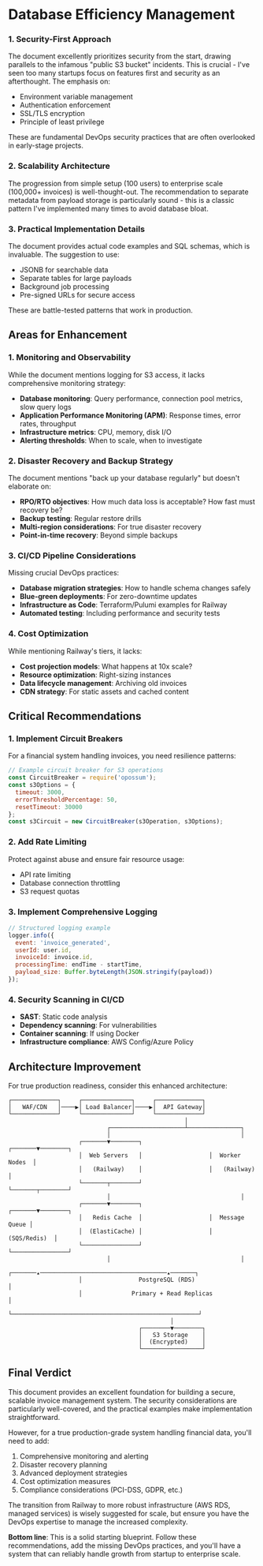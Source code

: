 # Database Efficiency Management

### 1. **Security-First Approach**
The document excellently prioritizes security from the start, drawing parallels to the infamous "public S3 bucket" incidents. This is crucial - I've seen too many startups focus on features first and security as an afterthought. The emphasis on:
- Environment variable management
- Authentication enforcement
- SSL/TLS encryption
- Principle of least privilege

These are fundamental DevOps security practices that are often overlooked in early-stage projects.

### 2. **Scalability Architecture**
The progression from simple setup (100 users) to enterprise scale (100,000+ invoices) is well-thought-out. The recommendation to separate metadata from payload storage is particularly sound - this is a classic pattern I've implemented many times to avoid database bloat.

### 3. **Practical Implementation Details**
The document provides actual code examples and SQL schemas, which is invaluable. The suggestion to use:
- JSONB for searchable data
- Separate tables for large payloads
- Background job processing
- Pre-signed URLs for secure access

These are battle-tested patterns that work in production.

## Areas for Enhancement

### 1. **Monitoring and Observability**
While the document mentions logging for S3 access, it lacks comprehensive monitoring strategy:
- **Database monitoring**: Query performance, connection pool metrics, slow query logs
- **Application Performance Monitoring (APM)**: Response times, error rates, throughput
- **Infrastructure metrics**: CPU, memory, disk I/O
- **Alerting thresholds**: When to scale, when to investigate

### 2. **Disaster Recovery and Backup Strategy**
The document mentions "back up your database regularly" but doesn't elaborate on:
- **RPO/RTO objectives**: How much data loss is acceptable? How fast must recovery be?
- **Backup testing**: Regular restore drills
- **Multi-region considerations**: For true disaster recovery
- **Point-in-time recovery**: Beyond simple backups

### 3. **CI/CD Pipeline Considerations**
Missing crucial DevOps practices:
- **Database migration strategies**: How to handle schema changes safely
- **Blue-green deployments**: For zero-downtime updates
- **Infrastructure as Code**: Terraform/Pulumi examples for Railway
- **Automated testing**: Including performance and security tests

### 4. **Cost Optimization**
While mentioning Railway's tiers, it lacks:
- **Cost projection models**: What happens at 10x scale?
- **Resource optimization**: Right-sizing instances
- **Data lifecycle management**: Archiving old invoices
- **CDN strategy**: For static assets and cached content

## Critical Recommendations

### 1. **Implement Circuit Breakers**
For a financial system handling invoices, you need resilience patterns:
```javascript
// Example circuit breaker for S3 operations
const CircuitBreaker = require('opossum');
const s3Options = {
  timeout: 3000,
  errorThresholdPercentage: 50,
  resetTimeout: 30000
};
const s3Circuit = new CircuitBreaker(s3Operation, s3Options);
```

### 2. **Add Rate Limiting**
Protect against abuse and ensure fair resource usage:
- API rate limiting
- Database connection throttling
- S3 request quotas

### 3. **Implement Comprehensive Logging**
```javascript
// Structured logging example
logger.info({
  event: 'invoice_generated',
  userId: user.id,
  invoiceId: invoice.id,
  processingTime: endTime - startTime,
  payload_size: Buffer.byteLength(JSON.stringify(payload))
});
```

### 4. **Security Scanning in CI/CD**
- **SAST**: Static code analysis
- **Dependency scanning**: For vulnerabilities
- **Container scanning**: If using Docker
- **Infrastructure compliance**: AWS Config/Azure Policy

## Architecture Improvement

For true production readiness, consider this enhanced architecture:

```
┌─────────────┐     ┌──────────────┐     ┌─────────────┐
│   WAF/CDN   │────▶│ Load Balancer│────▶│  API Gateway│
└─────────────┘     └──────────────┘     └─────────────┘
                                                  │
                            ┌─────────────────────┴───────────────┐
                            │                                     │
                    ┌───────▼────────┐                   ┌───────▼────────┐
                    │  Web Servers   │                   │  Worker Nodes  │
                    │   (Railway)    │                   │   (Railway)    │
                    └───────┬────────┘                   └───────┬────────┘
                            │                                     │
                    ┌───────▼────────┐                   ┌───────▼────────┐
                    │   Redis Cache  │                   │  Message Queue │
                    │  (ElastiCache) │                   │   (SQS/Redis)  │
                    └────────────────┘                   └────────────────┘
                            │                                     │
                    ┌───────▴────────────────────────────────────▴───────┐
                    │                PostgreSQL (RDS)                     │
                    │              Primary + Read Replicas                │
                    └─────────────────────────────────────────────────────┘
                                              │
                                     ┌────────▼────────┐
                                     │   S3 Storage    │
                                     │  (Encrypted)    │
                                     └─────────────────┘
```

## Final Verdict

This document provides an excellent foundation for building a secure, scalable invoice management system. The security considerations are particularly well-covered, and the practical examples make implementation straightforward.

However, for a true production-grade system handling financial data, you'll need to add:
1. Comprehensive monitoring and alerting
2. Disaster recovery planning
3. Advanced deployment strategies
4. Cost optimization measures
5. Compliance considerations (PCI-DSS, GDPR, etc.)

The transition from Railway to more robust infrastructure (AWS RDS, managed services) is wisely suggested for scale, but ensure you have the DevOps expertise to manage the increased complexity.

**Bottom line**: This is a solid starting blueprint. Follow these recommendations, add the missing DevOps practices, and you'll have a system that can reliably handle growth from startup to enterprise scale.
